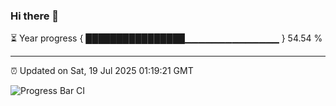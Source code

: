 ### Hi there 👋

⏳ Year progress { ████████████████▁▁▁▁▁▁▁▁▁▁▁▁▁▁ } 54.54 %

---

⏰ Updated on Sat, 19 Jul 2025 01:19:21 GMT

![Progress Bar CI](https://github.com/liununu/liununu/workflows/Progress%20Bar%20CI/badge.svg)
